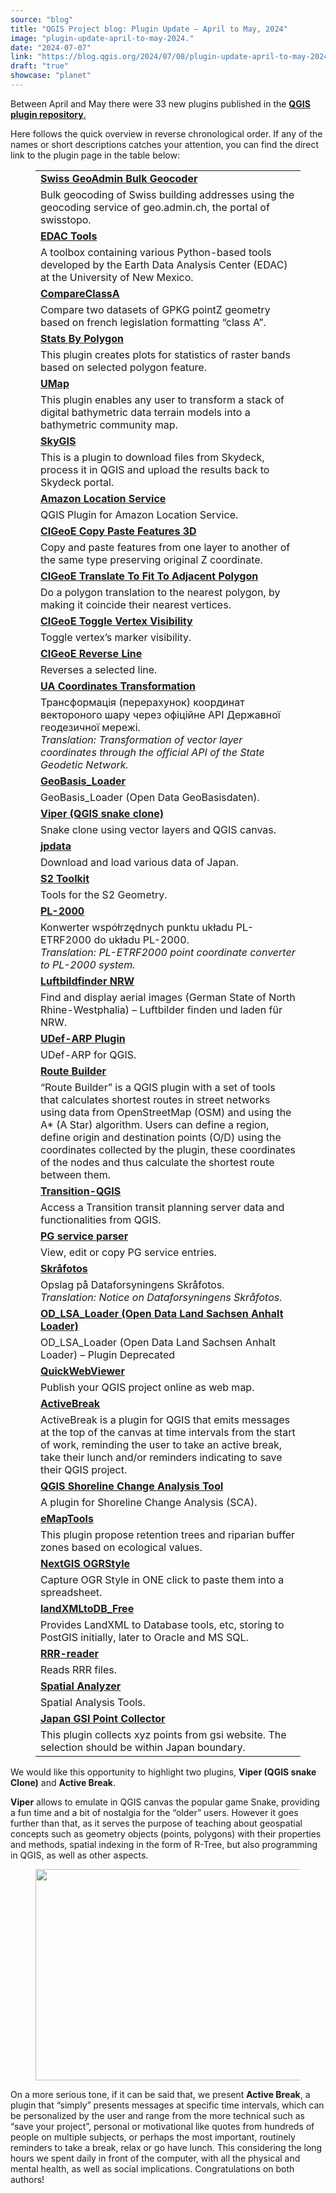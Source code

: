 ```yaml
---
source: "blog"
title: "QGIS Project blog: Plugin Update – April to May, 2024"
image: "plugin-update-april-to-may-2024."
date: "2024-07-07"
link: "https://blog.qgis.org/2024/07/08/plugin-update-april-to-may-2024/"
draft: "true"
showcase: "planet"
---
```


<p>Between April and May there were 33 new plugins published in the <a href="https://plugins.qgis.org/plugins/"><strong>QGIS plugin repository</strong>.</a></p>



<p>Here follows the quick overview in reverse chronological order. If any of the names or short descriptions catches your attention, you can find the direct link to the plugin page in the table below: </p>



<figure class="wp-block-table"><table class="has-fixed-layout"><tbody><tr><td><a href="https://plugins.qgis.org/plugins/swiss-geoadmin-bulk-geocoder-master/"><strong>Swiss GeoAdmin Bulk Geocoder</strong></a></td></tr><tr><td>Bulk geocoding of Swiss building addresses using the geocoding service of geo.admin.ch, the portal of swisstopo.</td></tr><tr><td><strong><a href="https://plugins.qgis.org/plugins/edactools/">EDAC Tools</a></strong></td></tr><tr><td>A toolbox containing various Python-based tools developed by the Earth Data Analysis Center (EDAC) at the University of New Mexico.</td></tr><tr><td><strong><a href="https://plugins.qgis.org/plugins/CompareClasseA/">CompareClassA</a></strong></td></tr><tr><td>Compare two datasets of GPKG pointZ geometry based on french legislation formatting &#8220;class A&#8221;.</td></tr><tr><td><strong><a href="https://plugins.qgis.org/plugins/stats_by_polygon/">Stats By Polygon</a></strong></td></tr><tr><td>This plugin creates plots for statistics of raster bands based on selected polygon feature.</td></tr><tr><td><strong><a href="https://plugins.qgis.org/plugins/umap/">UMap</a></strong></td></tr><tr><td>This plugin enables any user to transform a stack of digital bathymetric data terrain models into a bathymetric community map.</td></tr><tr><td><strong><a href="https://plugins.qgis.org/plugins/manage_skydeck/">SkyGIS</a></strong></td></tr><tr><td>This is a plugin to download files from Skydeck, process it in QGIS and upload the results back to Skydeck portal.</td></tr><tr><td><strong><a href="https://plugins.qgis.org/plugins/location_service/">Amazon Location Service</a></strong></td></tr><tr><td>QGIS Plugin for Amazon Location Service.</td></tr><tr><td><a href="https://plugins.qgis.org/plugins/CIGeoECopyPasteFeatures3D_/"><strong>CIGeoE Copy Paste Features 3D</strong></a></td></tr><tr><td>Copy and paste features from one layer to another of the same type preserving original Z coordinate.</td></tr><tr><td><a href="https://plugins.qgis.org/plugins/cigeoe_translate_to_fit_to_adjacent_polygon_/"><strong>CIGeoE Translate To Fit To Adjacent Polygon</strong></a></td></tr><tr><td>Do a polygon translation to the nearest polygon, by making it coincide their nearest vertices.</td></tr><tr><td><a href="https://plugins.qgis.org/plugins/cigeoe_toggle_vertex_visibility_/"><strong>CIGeoE Toggle Vertex Visibility</strong></a></td></tr><tr><td>Toggle vertex&#8217;s marker visibility.</td></tr><tr><td><a href="https://plugins.qgis.org/plugins/cigeoe_reverse_line-/"><strong>CIGeoE Reverse Line</strong></a></td></tr><tr><td>Reverses a selected line.</td></tr><tr><td><a href="https://plugins.qgis.org/plugins/ua_api_transform/"><strong>UA Coordinates Transformation</strong></a></td></tr><tr><td>Трансформація (перерахунок) координат вектороного шару через офіційне API Державної геодезичної мережі.<br /><em>Translation: Transformation of vector layer coordinates through the official API of the State Geodetic Network.</em></td></tr><tr><td><a href="https://plugins.qgis.org/plugins/GeoBasis_Loader/"><strong>GeoBasis_Loader</strong></a></td></tr><tr><td>GeoBasis_Loader (Open Data GeoBasisdaten).</td></tr><tr><td><a href="https://plugins.qgis.org/plugins/Viper-QGIS-snake-clone-main/"><strong>Viper (QGIS snake clone)</strong></a></td></tr><tr><td>Snake clone using vector layers and QGIS canvas.</td></tr><tr><td><a href="https://plugins.qgis.org/plugins/jpdata/"><strong>jpdata</strong></a></td></tr><tr><td>Download and load various data of Japan.</td></tr><tr><td><a href="https://plugins.qgis.org/plugins/s2toolkit-main/"><strong>S2 Toolkit</strong></a></td></tr><tr><td>Tools for the S2 Geometry.</td></tr><tr><td><a href="https://plugins.qgis.org/plugins/pl2000plugin/"><strong>PL-2000</strong></a></td></tr><tr><td>Konwerter współrzędnych punktu układu PL-ETRF2000 do układu PL-2000.<br /><em>Translation:</em> <em>PL-ETRF2000 point coordinate converter to PL-2000 system.</em></td></tr><tr><td><a href="https://plugins.qgis.org/plugins/luftbildfinder-nrw/"><strong>Luftbildfinder NRW</strong></a></td></tr><tr><td>Find and display aerial images (German State of North Rhine-Westphalia) &#8211; Luftbilder finden und laden für NRW.</td></tr><tr><td><a href="https://plugins.qgis.org/plugins/UDef-ARP-Plugin/"><strong>UDef-ARP Plugin</strong></a></td></tr><tr><td>UDef-ARP for QGIS.</td></tr><tr><td><a href="https://plugins.qgis.org/plugins/route_builder/"><strong>Route Builder</strong></a></td></tr><tr><td>&#8220;Route Builder&#8221; is a QGIS plugin with a set of tools that calculates shortest routes in street networks using data from OpenStreetMap (OSM) and using the A* (A Star) algorithm. Users can define a region, define origin and destination points (O/D) using the coordinates collected by the plugin, these coordinates of the nodes and thus calculate the shortest route between them.</td></tr><tr><td><a href="https://plugins.qgis.org/plugins/Transition-QGIS/"><strong>Transition-QGIS</strong></a></td></tr><tr><td>Access a Transition transit planning server data and functionalities from QGIS.</td></tr><tr><td><a href="https://plugins.qgis.org/plugins/pg_service_parser/"><strong>PG service parser</strong></a></td></tr><tr><td>View, edit or copy PG service entries.</td></tr><tr><td><a href="https://plugins.qgis.org/plugins/skraafoto/"><strong>Skråfotos</strong></a></td></tr><tr><td>Opslag på Dataforsyningens Skråfotos.<br /><em>Translation: Notice on Dataforsyningens Skråfotos.</em></td></tr><tr><td><a href="https://plugins.qgis.org/plugins/OD_LSA_Loader/"><strong>OD_LSA_Loader (Open Data Land Sachsen Anhalt Loader)</strong></a></td></tr><tr><td>OD_LSA_Loader (Open Data Land Sachsen Anhalt Loader) &#8211; Plugin Deprecated</td></tr><tr><td><a href="https://plugins.qgis.org/plugins/QuickWebViewer/"><strong>QuickWebViewer</strong></a></td></tr><tr><td>Publish your QGIS project online as web map.</td></tr><tr><td><a href="https://plugins.qgis.org/plugins/ActiveBreak/"><strong>ActiveBreak</strong></a></td></tr><tr><td>ActiveBreak is a plugin for QGIS that emits messages at the top of the canvas at time intervals from the start of work, reminding the user to take an active break, take their lunch and/or reminders indicating to save their QGIS project.</td></tr><tr><td><a href="https://plugins.qgis.org/plugins/qscat/"><strong>QGIS Shoreline Change Analysis Tool</strong></a></td></tr><tr><td>A plugin for Shoreline Change Analysis (SCA).</td></tr><tr><td><a href="https://plugins.qgis.org/plugins/eMapTools/"><strong>eMapTools</strong></a></td></tr><tr><td>This plugin propose retention trees and riparian buffer zones based on ecological values.</td></tr><tr><td><a href="https://plugins.qgis.org/plugins/qgis_ogrstyle/"><strong>NextGIS OGRStyle</strong></a></td></tr><tr><td>Capture OGR Style in ONE click to paste them into a spreadsheet.</td></tr><tr><td><a href="https://plugins.qgis.org/plugins/landXMLtoDB/"><strong>landXMLtoDB_Free</strong></a></td></tr><tr><td>Provides LandXML to Database tools, etc, storing to PostGIS initially, later to Oracle and MS SQL.</td></tr><tr><td><a href="https://plugins.qgis.org/plugins/rrrReader/"><strong>RRR-reader</strong></a></td></tr><tr><td>Reads RRR files.</td></tr><tr><td><a href="https://plugins.qgis.org/plugins/spatial_analysis/"><strong>Spatial Analyzer</strong></a></td></tr><tr><td>Spatial Analysis Tools.</td></tr><tr><td><a href="https://plugins.qgis.org/plugins/JapanGSIPointCollector/"><strong>Japan GSI Point Collector</strong></a></td></tr><tr><td>This plugin collects xyz points from gsi website. The selection should be within Japan boundary.</td></tr></tbody></table></figure>



<p>We would like this opportunity to highlight two plugins, <strong>Viper (QGIS snake Clone)</strong> and <strong>Active Break</strong>. </p>



<p><strong>Viper</strong> allows to emulate in QGIS canvas the popular game Snake, providing a fun time and a bit of nostalgia for the &#8220;older&#8221; users. However it goes further than that, as it serves the purpose of teaching about geospatial concepts such as geometry objects (points, polygons) with their properties and methods, spatial indexing in the form of R-Tree, but also programming in QGIS, as well as other aspects. </p>



<figure class="wp-block-image size-large"><a href="https://github.com/ViperMiniQ/Viper-QGIS-snake-clone/blob/main/images/snake_10fps_animation.gif"><img alt="" class="wp-image-2991" height="338" src="https://blog.qgis.org/wp-content/uploads/2024/07/snake_10fps_animation.gif?w=600" tabindex="0" width="600" /></a></figure>



<p>On a more serious tone, if it can be said that, we present <strong>Active Break</strong>, a plugin that &#8220;simply&#8221; presents messages at specific time intervals, which can be personalized by the user and range from the more technical such as &#8220;save your project&#8221;, personal or motivational like quotes from hundreds of people on multiple subjects, or perhaps the most important, routinely reminders to take a break, relax or go have lunch. This considering the long hours we spent daily in front of the computer, with all the physical and mental health, as well as social implications. Congratulations on both authors!</p>



<p></p>



<p></p>
